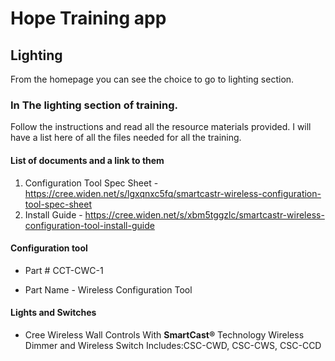 # Hope Training app

## Lighting

From the homepage you can see the choice to go to lighting section.

### In The lighting section of training.

Follow the instructions and read all the resource materials provided. I will have a list here of all the files needed for all the training.

#### List of documents and a link to them

1. Configuration Tool Spec Sheet - https://cree.widen.net/s/lgxqnxc5fq/smartcastr-wireless-configuration-tool-spec-sheet
2. Install Guide - https://cree.widen.net/s/xbm5tggzlc/smartcastr-wireless-configuration-tool-install-guide

#### Configuration tool

- Part # CCT-CWC-1

- Part Name - Wireless Configuration Tool

#### Lights and Switches

- Cree Wireless Wall Controls With **SmartCast®** Technology Wireless Dimmer and Wireless Switch Includes:CSC-CWD, CSC-CWS, CSC-CCD
